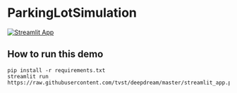 # ParkingLotSimulation

[![Streamlit App](https://static.streamlit.io/badges/streamlit_badge_black_white.svg)](https://mdarfan357-parkinglotsimulation-streamlit-app-h85j7o.streamlit.app/)

## How to run this demo

```
pip install -r requirements.txt
streamlit run https://raw.githubusercontent.com/tvst/deepdream/master/streamlit_app.py
```

